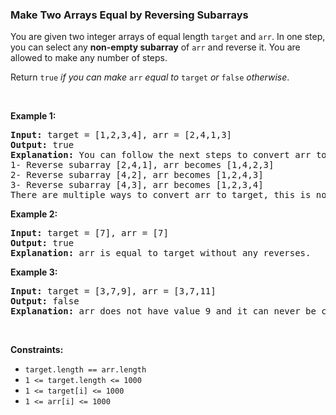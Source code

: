 
<h3>Make Two Arrays Equal by Reversing Subarrays</h3>
<div><p>You are given two integer arrays of equal length <code>target</code> and <code>arr</code>. In one step, you can select any <strong>non-empty subarray</strong> of <code>arr</code> and reverse it. You are allowed to make any number of steps.</p>
<p>Return <code>true</code> <em>if you can make </em><code>arr</code><em> equal to </em><code>target</code><em> or </em><code>false</code><em> otherwise</em>.</p>
<p> </p>
<p><strong>Example 1:</strong></p>
<pre><strong>Input:</strong> target = [1,2,3,4], arr = [2,4,1,3]
<strong>Output:</strong> true
<strong>Explanation:</strong> You can follow the next steps to convert arr to target:
1- Reverse subarray [2,4,1], arr becomes [1,4,2,3]
2- Reverse subarray [4,2], arr becomes [1,2,4,3]
3- Reverse subarray [4,3], arr becomes [1,2,3,4]
There are multiple ways to convert arr to target, this is not the only way to do so.
</pre>
<p><strong>Example 2:</strong></p>
<pre><strong>Input:</strong> target = [7], arr = [7]
<strong>Output:</strong> true
<strong>Explanation:</strong> arr is equal to target without any reverses.
</pre>
<p><strong>Example 3:</strong></p>
<pre><strong>Input:</strong> target = [3,7,9], arr = [3,7,11]
<strong>Output:</strong> false
<strong>Explanation:</strong> arr does not have value 9 and it can never be converted to target.
</pre>
<p> </p>
<p><strong>Constraints:</strong></p>
<ul>
<li><code>target.length == arr.length</code></li>
<li><code>1 &lt;= target.length &lt;= 1000</code></li>
<li><code>1 &lt;= target[i] &lt;= 1000</code></li>
<li><code>1 &lt;= arr[i] &lt;= 1000</code></li>
</ul>
</div>
